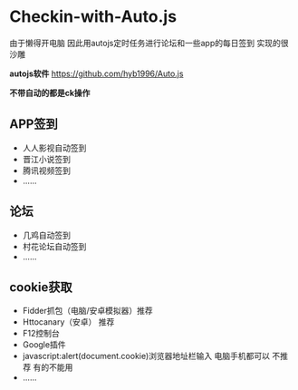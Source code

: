 Checkin-with-Auto.js
=============
由于懒得开电脑
因此用autojs定时任务进行论坛和一些app的每日签到
实现的很沙雕

**autojs软件**
https://github.com/hyb1996/Auto.js

**不带自动的都是ck操作**

APP签到
-------------

* 人人影视自动签到
* 晋江小说签到
* 腾讯视频签到
* ......



论坛
-------------
* 几鸡自动签到
* 村花论坛自动签到
* ......




cookie获取
-------------
* Fidder抓包（电脑/安卓模拟器）推荐 
* Httocanary（安卓） 推荐
* F12控制台
* Google插件
* javascript:alert(document.cookie)浏览器地址栏输入 电脑手机都可以 不推荐 有的不能用
* ......

